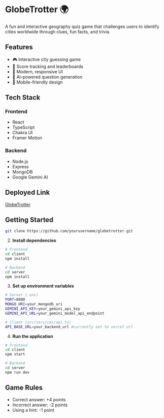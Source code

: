 # GlobeTrotter 🌍

A fun and interactive geography quiz game that challenges users to identify cities worldwide through clues, fun facts, and trivia.

## Features

- 🎮 Interactive city guessing game
- 🎯 Score tracking and leaderboards
- 🎨 Modern, responsive UI
- 🤖 AI-powered question generation
- 📱 Mobile-friendly design

## Tech Stack

### Frontend

- React
- TypeScript
- Chakra UI
- Framer Motion

### Backend

- Node.js
- Express
- MongoDB
- Google Gemini AI

## Deployed Link

[GlobeTrotter](https://globetrotter-blond.vercel.app//)

## Getting Started

```bash
git clone https://github.com/yourusername/globetrotter.git
```

2. **Install dependencies**

```bash
# Frontend
cd client
npm install

# Backend
cd server
npm install
```

3. **Set up environment variables**

```bash
# Server (.env)
PORT=8080
MONGO_URI=your_mongodb_uri
GEMINI_API_KEY=your_gemini_api_key
GEMINI_API_URL=your_gemini_model_api_endpoint

# Client (src/services/api.ts) 
API_BASE_URL=your_backend_url #currently set to vercel url
```

4. **Run the application**

```bash
# Frontend
cd client
npm start

# Backend
cd server
npm run dev
```

## Game Rules

- Correct answer: +4 points
- Incorrect answer: -2 points
- Using a hint: -1 point
